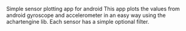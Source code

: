 Simple sensor plotting app for android
  This app plots the values from android gyroscope and accelerometer in an easy way using the achartengine lib.
  Each sensor has a simple optional filter.
  
  
